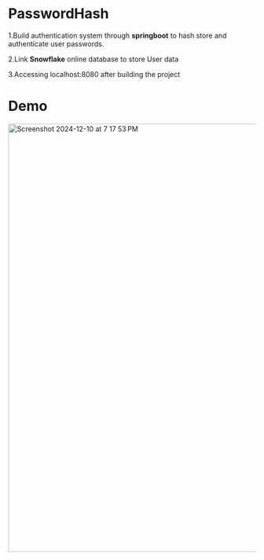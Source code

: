# PasswordHash

1.Build authentication system through **springboot** to hash store and authenticate user passwords. 

2.Link **Snowflake** online database to store User data

3.Accessing localhost:8080 after building the project

# Demo
<img width="871" alt="Screenshot 2024-12-10 at 7 17 53 PM" src="https://github.com/user-attachments/assets/4b50a425-642b-49ba-a8a5-b46fa577fde4">
